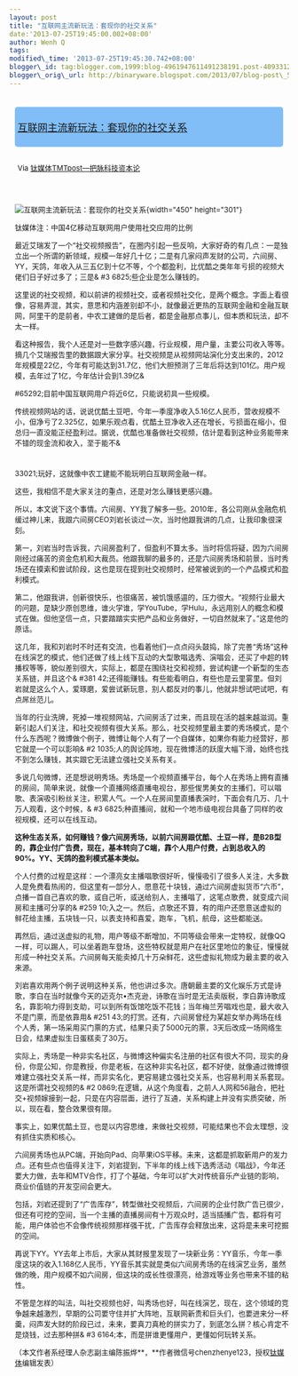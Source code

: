 ```yaml
--- 
layout: post 
title: "互联网主流新玩法：套现你的社交关系" 
date:'2013-07-25T19:45:00.002+08:00' 
author: Wenh Q
tags:
modified\_time: '2013-07-25T19:45:30.742+08:00' 
blogger\_id: tag:blogger.com,1999:blog-4961947611491238191.post-4093312648906529850
blogger\_orig\_url: http://binaryware.blogspot.com/2013/07/blog-post\_5688.html
---
```

<div style="font-size: 13px; padding: 5px;">

</div>

<div
style="background: #81BEF7; border-radius: 5px; font-size: 18px; margin: 10px; padding: 5px;">

[互联网主流新玩法：套现你的社交关系](http://www.tmtpost.com/51270.html)

</div>

<div style="margin: 10px; padding: 5px;">

<div style="font-size: 13px;">

Via [钛媒体TMTpost—把脉科技资本论](http://www.tmtpost.com/)

</div>

</div>

<div style="font-size: 13px; padding: 15px 0 10px 10px;">

<div>

</div>

<div>

<div style="width: 460px;">

![互联网主流新玩法：套现你的社交关系](http://www.tmtpost.com/wp-content/uploads/2013/07/137468754797.jpg "互联网主流新玩法：套现你的社交关系"){width="450"
height="301"}

钛媒体注：中国4亿移动互联网用户使用社交应用的比例

</div>

</div>

<div>



最近艾瑞发了一个“社交视频报告”，在圈内引起一些反响，大家好奇的有几点：一是独立出一个所谓的新领域，规模一年好几十亿；二是有几家闷声发财的公司，六间房、YY，天鸽，年收入从三五亿到十亿不等，个个都盈利，比优酷之类年年亏损的视频大佬们日子好过多了；三是&
#3
6825;些企业是怎么赚钱的。

这里说的社交视频，和以前讲的视频社交，或者视频社交化，是两个概念。字面上看很像，容易弄混，其实，意思和内涵差别却不小，就像最近更热的互联网金融和金融互联网，阿里干的是前者，中农工建做的是后者，都是金融那点事儿，但本质和玩法，却不太一样。

看这种报告，我个人还是对一些数字感兴趣，行业规模，用户量，主要公司收入等等。摘几个艾瑞报告里的数据跟大家分享。社交视频是从视频网站演化分支出来的，2012年规模是22亿，今年有可能达到31.7亿，他们大胆预测了三年后将达到101亿。用户规模，去年过了1亿，今年估计会到1.39亿&

#65292;目前中国互联网用户将近6亿，只能说初具一些规模。

传统视频网站的话，说说优酷土豆吧，今年一季度净收入5.16亿人民币，营收规模不小，但净亏了2.325亿，如果乐观点看，优酷土豆净收入还在增长，亏损面在缩小，但总归一直没能正经盈利过。据说，优酷也准备做社交视频，估计是看到这种业务能带来不错的现金流和收入，至于能不&
#
33021;玩好，这就像中农工建能不能玩明白互联网金融一样。



这些，我相信不是大家关注的重点，还是对怎么赚钱更感兴趣。

所以，本文说下这个事情。六间房、YY我了解多一些。2010年，各公司刚从金融危机缓过神儿来，我跟六间房CEO刘岩长谈过一次，当时他跟我讲的几点，让我印象很深刻。



第一，刘岩当时告诉我，六间房盈利了，但盈利不算太多。当时将信将疑，因为六间房刚经过痛苦的资金危机和大裁员。他跟我聊的最多的，还是六间房秀场和前景，当时秀场还在摸索和尝试阶段，这也是现在提到社交视频时，经常被说到的一个产品模式和盈利模式。



第二，他跟我讲，创新很快乐，也很痛苦，被饥饿感逼的，压力很大。“视频行业最大的问题，是缺少原创思维，谁火学谁，学YouTube，学Hulu，永远用别人的概念和模式在做。但他坚信一点，只要踏踏实实把产品和业务做好，一切自然就来了。”这是他的原话。



这几年，我和刘岩时不时还有交流，也看着他们一点点闷头鼓捣，除了完善“秀场”这种在线演艺的模式，他们还做了线上线下互动的大型歌唱选秀、演唱会，还买了中超的转播权等等，貌似差别很大，实际上，都是在围绕社交和视频，尝试构建一个新型的生态关系链，并且这个&
#381
42;还得能赚钱。有些能看明白，有些也是云里雾里。但刘岩就是这么个人，爱琢磨，爱尝试新玩意，别人都反对的事儿，他就非想试吧试吧，有点屌丝范儿。



当年的行业洗牌，死掉一堆视频网站，六间房活了过来，而且现在活的越来越滋润。重新引起人们关注，和社交视频有很大关系。那么，社交视频里最主要的秀场模式，是个什么东西呢？微博做个例子，微博让每个人有了一个自媒体，如果你有能力经营好，那它就是一个可以影响&
#2
1035;人的舆论阵地，现在微博活的跃度大幅下滑，始终也找不到怎么赚钱，其实跟它无法建立强社交关系有关。



多说几句微博，还是想说明秀场。秀场是一个视频直播平台，每个人在秀场上拥有直播的房间，简单来说，就像一个直播网络直播电视台，那些俊男美女的主播们，可以唱歌、表演吸引粉丝关注，积累人气。一个人在房间里直播表演时，下面会有几万、几十万人观看，这个时候，&
#3
6825;种直播间，就和一个地市级电视台具备了同样的收视规模，还可以在线互动。



**这种生态关系，如何赚钱？像六间房秀场，以前六间房跟优酷、土豆一样，是B2B型的，靠企业付广告费，现在，基本转向了C端，靠个人用户付费，占到总收入的90%。YY、天鸽的盈利模式基本类似。**



个人付费的过程是这样：一个漂亮女主播唱歌很好听，慢慢吸引了很多人关注，大多数人是免费看热闹的，但这里有一部分人，愿意花十块钱，通过六间房虚拟货币“六币”，点播一首自己喜欢的歌，或自己听，或送给别人，主播唱了，这笔点歌费，就变成六间房和主播可分享的&
#259
10;入之一。然后，点歌还不算，有的用户还愿意送虚拟的鲜花给主播，五块钱一只，以表支持和喜爱，跑车，飞机，航母，这些都能送。

再然后，通过送虚拟的礼物，用户等级不断增加，不同等级会带来一定特权，就像QQ一样，可以踢人，可以坐着跑车登场，这些特权就是用户在社区里地位的象征，慢慢就形成一种社交关系。六间房每天能卖掉几十万朵鲜花，这些虚拟礼物成为最主要的收入来源。



刘岩喜欢用两个例子说明这种关系，他也讲过多次。唐朝最主要的文化娱乐方式是诗歌，李白在当时就像今天的迈克尔•杰克逊，诗歌在当时是无法卖版税，李白靠诗歌成名，靠影响力得到支助，可以到所有饭馆吃饭不花钱；当年梅兰芳唱戏也是，最大收入不是门票，而是依靠用&
#251
43;的打赏。还有，六间房曾经为某超女举办两场在线个人秀，第一场采用买门票的方式，结果只卖了5000元的票，3天后改成一场网络生日会，结果虚拟生日蛋糕卖了30万。



实际上，秀场是一种非实名社区，与微博这种偏实名注册的社区有很大不同，现实的身份，你是公知，你是教授，你是老板，在这种非实名社区，都不好使，就像通过微博很难建立强社交关系一样，而非实名化，更容易建立强社交关系，也容易利用关系套现。这是所谓社交视频的&
#2
0869;在逻辑，从这个角度看，之前人人网和56融合，把社交+视频嫁接到一起，只是在内容层面，进行了互通，关系构建上并没有实质突破，所以，现在看，整合效果很有限。

事实上，如果优酷土豆，也是以内容思维，来做社交视频，可能结果也不会太理想，没有抓住实质和核心。



六间房秀场也从PC端，开始向Pad、向苹果iOS平移。未来，这都是抓取新用户的发力点。还有些点也值得关注下，刘岩提到，下半年的线上线下选秀活动《唱战》，今年还要大力做，去年和MTV合作，打了个基础，今年可以扩大对传统音乐产业链的影响，商业价值链的开发空间会更大。

包括，刘岩还提到了“广告库存”，转型做社交视频后，六间房的企业付款广告已很少，但还有可挖的空间，当一个主播的直播房间有十万观众时，适当插播广告，都将有可能，用户体验也不会像传统视频那样强干扰，广告库存会释放出来，这将是未来可挖掘的空间。



再说下YY。YY去年上市后，大家从其财报里发现了一块新业务：YY音乐，今年一季度这块的收入1.168亿人民币，YY音乐其实就是类似六间房秀场的在线演艺业务，虽然做的晚，用户规模不如六间房，但这块的成长性很漂亮，给游戏等业务也带来不错的粘性。

不管是怎样的叫法，叫社交视频也好，叫秀场也好，叫在线演艺，现在，这个领域的竞争越来越激烈，早期的公司要守住并扩大阵地，互联网新贵和巨头们，也要进来分一杯羹，闷声发大财的阶段已过，未来，要真刀真枪的拼实力了，到底怎么拼？核心肯定不是烧钱，过去那种拼&
#3
6164;本，而是拼谁更懂用户，更懂如何玩转关系。

（本文作者系经理人杂志副主编陈振烨**，**作者微信号chenzhenye123，授权[钛媒体](http://www.tmtpost.com/ "钛媒体")编辑发表）

</div>

</div>
